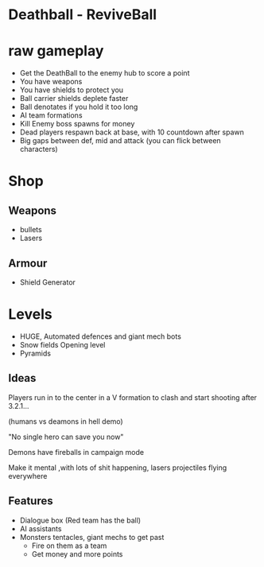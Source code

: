 # Deathball - ReviveBall

# raw gameplay


- Get the DeathBall to the enemy hub to score a point
- You have weapons 
- You have shields to protect you
- Ball carrier shields deplete faster
- Ball denotates if you hold it too long
- AI team formations
- Kill Enemy boss spawns for money
- Dead players respawn back at base, with 10 countdown after spawn
- Big gaps between def, mid and attack (you can flick between characters)


# Shop

## Weapons

- bullets
- Lasers

## Armour

- Shield Generator

# Levels


- HUGE, Automated defences and giant mech bots
- Snow fields Opening level
- Pyramids



## Ideas 

Players run in to the center in a V formation to clash and start shooting after 3.2.1...

(humans vs deamons in hell demo)

"No single hero can save you now"

Demons have fireballs in campaign mode

Make it mental ,with lots of shit happening, lasers projectiles flying everywhere




## Features

- Dialogue box (Red team has the ball)
- AI assistants
- Monsters tentacles, giant mechs to get past 
	- Fire on them as a team
	- Get money and more points